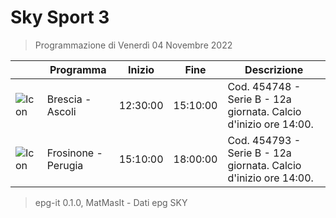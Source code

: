 # Sky Sport 3
> Programmazione di Venerdì 04 Novembre 2022

||Programma|Inizio|Fine|Descrizione|
|---|---|---|---|---|
|![Icon](https://guidatv.sky.it/uuid/42b655f2-ac7c-46bb-8557-51b6cd62be30/cover?md5ChecksumParam=2cdff003b1aa511104319ece80145aa9)|Brescia - Ascoli|12:30:00|15:10:00|Cod. 454748 - Serie B - 12a giornata. Calcio d&#039;inizio ore 14:00.
|![Icon](https://guidatv.sky.it/uuid/e8da9764-94ef-403c-b117-efd1e1604dd9/cover?md5ChecksumParam=e9fd2e0b1a52c5859acf6e030becd23a)|Frosinone - Perugia|15:10:00|18:00:00|Cod. 454793 - Serie B - 12a giornata. Calcio d&#039;inizio ore 14:00.



 > epg-it 0.1.0, MatMasIt - Dati epg SKY
